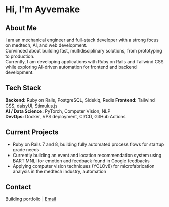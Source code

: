 # Hi, I'm Ayvemake  

## About Me  
I am an mechanical engineer and full-stack developer with a strong focus on medtech, AI, and web development.  
Convinced about building fast, multidisciplinary solutions, from prototyping to production.  
Currently, I am developing applications with Ruby on Rails and Tailwind CSS while exploring AI-driven automation for frontend and backend development.  

## Tech Stack  
**Backend:** Ruby on Rails, PostgreSQL, Sidekiq, Redis
**Frontend:** Tailwind CSS, daisyUI, Stimulus.js  
**AI / Data Science:** PyTorch, Computer Vision, NLP  
**DevOps:** Docker, VPS deployment, CI/CD, GitHub Actions  

## Current Projects  
- Ruby on Rails 7 and 8, building fully automated process flows for startup grade needs
- Currently building an event and location recommendation system using BART MNLI for emotion and feedback found in Google feedbacks  
- Applying computer vision techniques (YOLOv8) for microfabrication analysis in the medtech industry, automation

## Contact  
Building portfolio | [Email](mailto:anilcan.kahraman@gmail.com)  

